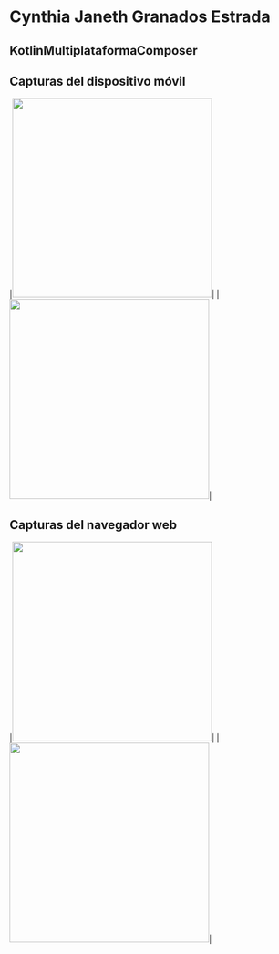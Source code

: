 # Cynthia Janeth Granados Estrada
## KotlinMultiplataformaComposer
## Capturas del dispositivo móvil
|<img src="https://github.com/user-attachments/assets/74b79e9e-75fd-4a35-a7b8-9cf3ae4e530a" width="350"/>|
|<img src="https://github.com/user-attachments/assets/7f49dfe1-0db3-4efa-ae90-cd4712460ba8" width="350"/>|
## Capturas del navegador web
|<img src="https://github.com/user-attachments/assets/73c710e8-7e9f-4527-bb4c-4bc62486031e" width="350"/>|
|<img src="https://github.com/user-attachments/assets/867fbe24-74db-4eb9-a376-e339d3b9f68e" width="350"/>|
